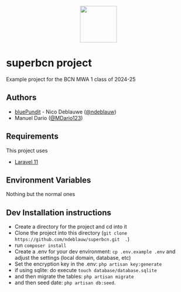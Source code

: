 <p align="center"><a href="https://bluepundit.eu" target="_blank"><img src="https://bluepundit.eu/img/bluepundit-logo-pundit.png?1" width="100"></a></p>

# superbcn project

Example project for the BCN MWA 1 class of 2024-25

## Authors

-   [bluePundit](https://bluepundit.eu) - Nico Deblauwe ([@ndeblauw](https://www.github.com/ndeblauw))
-   Manuel Dario ([@MDario123](https://www.github.com/MDario123))

## Requirements

This project uses

-   [Laravel 11](https://laravel.com/docs/11.x/releases)

## Environment Variables

Nothing but the normal ones

## Dev Installation instructions

-   Create a directory for the project and cd into it
-   Clone the project into this directory (`git clone https://github.com/ndeblauw/superbcn.git  .`)
-   run `composer install`
-   Create a .env for your dev environment: `cp .env.example .env` and adjust the settings (local domain, database, etc)
-   Set the encryption key in the .env: `php artisan key:generate`
-   if using sqlite: do execute `touch database/database.sqlite`
-   and then migrate the tables: `php artisan migrate`
-   and then seed date: `php artisan db:seed`.
